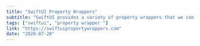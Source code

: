 ```yaml
---
title: "SwiftUI Property Wrappers"
subtitle: "SwiftUI provides a variety of property wrappers that we can leverage to manage state and data flow in our applications. Deciding which property wrapper to use depends on several factors, such as the type of data being wrapped, how the data is used, and how the SwiftUI view receives the data. This site, created by Donny Wals, is a quick reference when making such a decision. Definitely one to bookmark."
tags: ["swiftui", "property wrapper "]
link: "https://swiftuipropertywrappers.com"
date: "2020-07-20"
---
```

